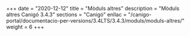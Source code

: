 +++
date        = "2020-12-12"
title       = "Mòduls altres"
description = "Mòduls altres Canigó 3.4.3"
sections    = "Canigó"
enllac		= "/canigo-portal/documentacio-per-versions/3.4LTS/3.4.3/moduls/moduls-altres/"
weight		= 6
+++
